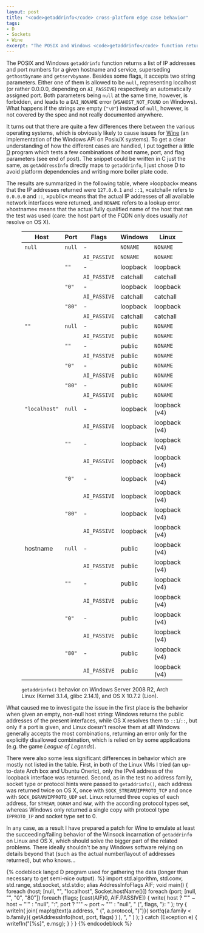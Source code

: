 ```yaml
---
layout: post
title: "<code>getaddrinfo</code> cross-platform edge case behavior"
tags:
- D
- Sockets
- Wine
excerpt: "The POSIX and Windows <code>getaddrinfo</code> function returns a list of IP addresses and port numbers for a given hostname and service (resp. port), superseding <code>gethostbyname</code> and <code>getservbyname</code>. Besides some flags, it accepts two string parameters. Either one of them is allowed to be <code>null</code>"
---
```


The POSIX and Windows `getaddrinfo` function returns a list of IP addresses and port numbers for a given hostname and service, superseding `gethostbyname` and `getservbyname`. Besides some flags, it accepts two string parameters. Either one of them is allowed to be `null`, representing localhost (or rather 0.0.0.0, depending on `AI_PASSIVE`) respectively an automatically assigned port. Both parameters being `null` at the same time, however, is forbidden, and leads to a `EAI_NONAME` error (`WSAHOST_NOT_FOUND` on Windows). What happens if the strings are empty (`"\0"`) instead of `null`, however, is not covered by the spec and not really documented anywhere.

It turns out that there are quite a few differences there between the various operating systems, which is obviously likely to cause issues for [Wine](http://winehq.org) (an implementation of the Windows API on Posix/X systems). To get a clear understanding of how the different cases are handled, I put together a little [D](http://dlang.org) program which tests a few combinations of host name, port, and flag parameters (see end of post). The snippet could be written in C just the same, as `getAddressInfo` directly maps to `getaddrinfo`, I just chose D to avoid platform dependencies and writing more boiler plate code.

The results are summarized in the following table, where »loopback« means that the IP addresses returned were `127.0.0.1` and `::1`, »catchall« refers to `0.0.0.0` and `::`, »public« means that the actual IP addresses of all available network interfaces were returned, and `NONAME` refers to a lookup error. »hostname« means that the actual fully qualified name of the host that ran the test was used (care: the host part of the FQDN only does usually _not_ resolve on OS X).

<figure>
  <table class="dstress">
    <thead>
      <tr>
        <th>Host</th>
        <th>Port</th>
        <th>Flags</th>
        <th>Windows</th>
        <th>Linux</th>
        <th>OS X</th>
      </tr>
    </thead>
    <tbody>
      <tr class="odd">
        <td><code>null</code></td>
        <td><code>null</code></td>
        <td>-</td>
        <td><code>NONAME</code></td>
        <td><code>NONAME</code></td>
        <td><code>NONAME</code></td>
      </tr>
      <tr class="odd">
        <td colspan="2">&nbsp;</td>
        <td><code>AI_PASSIVE</code></td>
        <td><code>NONAME</code></td>
        <td><code>NONAME</code></td>
        <td><code>NONAME</code></td>
      </tr>
      <tr>
        <td>&nbsp;</td>
        <td><code>""</code></td>
        <td>-</td>
        <td>loopback</td>
        <td>loopback</td>
        <td><code>NONAME</code></td>
      </tr>
      <tr>
        <td colspan="2">&nbsp;</td>
        <td><code>AI_PASSIVE</code></td>
        <td>catchall</td>
        <td>catchall</td>
        <td><code>NONAME</code></td>
      </tr>
      <tr class="odd">
        <td>&nbsp;</td>
        <td><code>"0"</code></td>
        <td>-</td>
        <td>loopback</td>
        <td>loopback</td>
        <td>loopback</td>
      </tr>
      <tr class="odd">
        <td colspan="2">&nbsp;</td>
        <td><code>AI_PASSIVE</code></td>
        <td>catchall</td>
        <td>catchall</td>
        <td>catchall</td>
      </tr>
      <tr>
        <td>&nbsp;</td>
        <td><code>"80"</code></td>
        <td>-</td>
        <td>loopback</td>
        <td>loopback</td>
        <td>loopback</td>
      </tr>
      <tr>
        <td colspan="2">&nbsp;</td>
        <td><code>AI_PASSIVE</code></td>
        <td>catchall</td>
        <td>catchall</td>
        <td>catchall</td>
      </tr>
      <tr class="odd">
        <td><code>""</code></td>
        <td><code>null</code></td>
        <td>-</td>
        <td>public</td>
        <td><code>NONAME</code></td>
        <td><code>NONAME</code></td>
      </tr>
      <tr class="odd">
        <td colspan="2">&nbsp;</td>
        <td><code>AI_PASSIVE</code></td>
        <td>public</td>
        <td><code>NONAME</code></td>
        <td><code>NONAME</code></td>
      </tr>
      <tr>
        <td>&nbsp;</td>
        <td><code>""</code></td>
        <td>-</td>
        <td>public</td>
        <td><code>NONAME</code></td>
        <td><code>NONAME</code></td>
      </tr>
      <tr>
        <td colspan="2">&nbsp;</td>
        <td><code>AI_PASSIVE</code></td>
        <td>public</td>
        <td><code>NONAME</code></td>
        <td><code>NONAME</code></td>
      </tr>
      <tr class="odd">
        <td>&nbsp;</td>
        <td><code>"0"</code></td>
        <td>-</td>
        <td>public</td>
        <td><code>NONAME</code></td>
        <td>loopback</td>
      </tr>
      <tr class="odd">
        <td colspan="2">&nbsp;</td>
        <td><code>AI_PASSIVE</code></td>
        <td>public</td>
        <td><code>NONAME</code></td>
        <td>catchall</td>
      </tr>
      <tr>
        <td>&nbsp;</td>
        <td><code>"80"</code></td>
        <td>-</td>
        <td>public</td>
        <td><code>NONAME</code></td>
        <td>loopback</td>
      </tr>
      <tr>
        <td colspan="2">&nbsp;</td>
        <td><code>AI_PASSIVE</code></td>
        <td>public</td>
        <td><code>NONAME</code></td>
        <td>catchall</td>
      </tr>
      <tr class="odd">
        <td><code>"localhost"</code></td>
        <td><code>null</code></td>
        <td>-</td>
        <td>loopback</td>
        <td>loopback (v4)</td>
        <td>loopback</td>
      </tr>
      <tr class="odd">
        <td colspan="2">&nbsp;</td>
        <td><code>AI_PASSIVE</code></td>
        <td>loopback</td>
        <td>loopback (v4)</td>
        <td>loopback</td>
      </tr>
      <tr>
        <td>&nbsp;</td>
        <td><code>""</code></td>
        <td>-</td>
        <td>loopback</td>
        <td>loopback (v4)</td>
        <td>loopback</td>
      </tr>
      <tr>
        <td colspan="2">&nbsp;</td>
        <td><code>AI_PASSIVE</code></td>
        <td>loopback</td>
        <td>loopback (v4)</td>
        <td>loopback</td>
      </tr>
      <tr class="odd">
        <td>&nbsp;</td>
        <td><code>"0"</code></td>
        <td>-</td>
        <td>loopback</td>
        <td>loopback (v4)</td>
        <td>loopback</td>
      </tr>
      <tr class="odd">
        <td colspan="2">&nbsp;</td>
        <td><code>AI_PASSIVE</code></td>
        <td>loopback</td>
        <td>loopback (v4)</td>
        <td>loopback</td>
      </tr>
      <tr>
        <td>&nbsp;</td>
        <td><code>"80"</code></td>
        <td>-</td>
        <td>loopback</td>
        <td>loopback (v4)</td>
        <td>loopback</td>
      </tr>
      <tr>
        <td colspan="2">&nbsp;</td>
        <td><code>AI_PASSIVE</code></td>
        <td>loopback</td>
        <td>loopback (v4)</td>
        <td>loopback</td>
      </tr>
      <tr class="odd">
        <td>hostname</td>
        <td><code>null</code></td>
        <td>-</td>
        <td>public</td>
        <td>loopback (v4)</td>
        <td>public</td>
      </tr>
      <tr class="odd">
        <td colspan="2">&nbsp;</td>
        <td><code>AI_PASSIVE</code></td>
        <td>public</td>
        <td>loopback (v4)</td>
        <td>public</td>
      </tr>
      <tr>
        <td>&nbsp;</td>
        <td><code>""</code></td>
        <td>-</td>
        <td>public</td>
        <td>loopback (v4)</td>
        <td>public</td>
      </tr>
      <tr>
        <td colspan="2">&nbsp;</td>
        <td><code>AI_PASSIVE</code></td>
        <td>public</td>
        <td>loopback (v4)</td>
        <td>public</td>
      </tr>
      <tr class="odd">
        <td>&nbsp;</td>
        <td><code>"0"</code></td>
        <td>-</td>
        <td>public</td>
        <td>loopback (v4)</td>
        <td>public</td>
      </tr>
      <tr class="odd">
        <td colspan="2">&nbsp;</td>
        <td><code>AI_PASSIVE</code></td>
        <td>public</td>
        <td>loopback (v4)</td>
        <td>public</td>
      </tr>
      <tr>
        <td>&nbsp;</td>
        <td><code>"80"</code></td>
        <td>-</td>
        <td>public</td>
        <td>loopback (v4)</td>
        <td>public</td>
      </tr>
      <tr>
        <td colspan="2">&nbsp;</td>
        <td><code>AI_PASSIVE</code></td>
        <td>public</td>
        <td>loopback (v4)</td>
        <td>public</td>
      </tr>
    </tbody>
  </table>
  <figcaption><code>getaddrinfo()</code> behavior on Windows Server 2008 R2, Arch Linux (Kernel 3.1.4, glibc 2.14.1), and OS X 10.7.2 (Lion).</figcaption>
</figure>

What caused me to investigate the issue in the first place is the behavior when given an empty, non-null host string: Windows returns the public addresses of the present interfaces, while OS X resolves them to `::1`/`::`, but only if a port is given, and Linux doesn't resolve them at all! Windows generally accepts the most combinations, returning an error only for the explicitly disallowed combination, which is relied on by some applications (e.g. the game _League of Legends_).

There were also some less significant differences in behavior which are mostly not listed in the table. First, in both of the Linux VMs I tried (an up-to-date Arch box and Ubuntu Oneric), only the IPv4 address of the loopback interface was returned. Second, as in the test no address family, socket type or protocol hints were passed to `getaddrinfo()`, each address was returned twice on OS X, once with `SOCK_STREAM`/`IPPROTO_TCP` and once with `SOCK_DGRAM`/`IPPROTO_UDP` set. Linux returned three copies of each address, for `STREAM`, `DGRAM` and `RAW`, with the according protocol types set, whereas Windows only returned a single copy with protocol type `IPPROTO_IP` and socket type set to 0.

In any case, as a result I have prepared a patch for Wine to emulate at least the succeeding/failing behavior of the Winsock incarnation of `getaddrinfo` on Linux and OS X, which should solve the bigger part of the related problems. There ideally shouldn't be any Windows software relying on details beyond that (such as the actual number/layout of addresses returned), but who knows…

{% codeblock lang:d D program used for gathering the data (longer than necessary to get semi-nice output). %}
import std.algorithm, std.conv, std.range, std.socket, std.stdio;
alias AddressInfoFlags AIF;
void main() {
  foreach (host; [null, "", "localhost", Socket.hostName()])
  foreach (port; [null, "", "0", "80"])
  foreach (flags; [cast(AIF)0, AIF.PASSIVE]) {
    write(
      host ? "'" ~ host ~ "'" : "null", ":",
      port ? "'" ~ port ~ "'" : "null", " (", flags, "): "
    );
    try {
      writeln(
        join(
          map!q{text(a.address, " (", a.protocol, ")")}(
            sort!q{a.family < b.family}(
              getAddressInfo(host, port, flags)
            )
          ),
          ", "
        )
      );
    } catch (Exception e) {
      writefln("[%s]", e.msg);
    }
  }
}
{% endcodeblock %}

